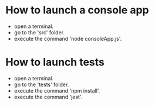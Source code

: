 # How to launch a console app

- open a terminal.
- go to the 'src' folder.
- execute the command 'node consoleApp.js'.

# How to launch tests

- open a terminal.
- go to the 'tests' folder.
- execute the command 'npm install'.
- execute the command 'jest'.
